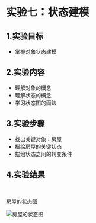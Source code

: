 # 实验七：状态建模

## 1.实验目标

- 掌握对象状态建模

## 2.实验内容

- 理解对象的概念
- 理解状态的概念
- 学习状态图的画法

## 3.实验步骤

- 找出关键对象：房屋
- 描绘房屋的关键状态
- 描绘状态之间的转变条件

## 4.实验结果


​    

房屋的状态图

![房屋的状态图](D:\UMLProject\uml-modeling-2020\students\1714080902409\房屋的状态图.jpg)


